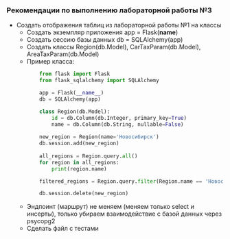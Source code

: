 ### Рекомендации по выполнению лабораторной работы №3

* Создать отображения таблиц из лабораторной работы №1 на классы
  * Создать экземпляр приложения app = Flask(__name__)
  * Создать сессию базы данных db = SQLAlchemy(app)
  * Создать классы Region(db.Model), CarTaxParam(db.Model), AreaTaxParam(db.Model)
  * Пример класса:
    ```python
        from flask import Flask
        from flask_sqlalchemy import SQLAlchemy

        app = Flask(__name__)
        db = SQLAlchemy(app)

        class Region(db.Model):
            id = db.Column(db.Integer, primary_key=True)
            name = db.Column(db.String, nullable=False)
        
        new_region = Region(name='Новосибирск')
        db.session.add(new_region)
        
        all_regions = Region.query.all()
        for region in all_regions:
            print(region.name)
    
        filtered_regions = Region.query.filter(Region.name == 'Новосибирск')
    
        db.session.delete(new_region)
    ```
  * Эндпоинт (маршрут) не меняем (меняем только select и инсерты), только убираем взаимодействие с базой данных через psycopg2 
  * Сделать файл с тестами